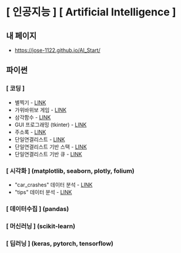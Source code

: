 # [ 인공지능 ] [ Artificial Intelligence ]





## 내 페이지
  * https://jose-1122.github.io/AI_Start/

## 파이썬

### [ 코딩 ]
  * 별찍기 - [LINK](https://jose-1122.github.io/AI_Start/Patterns_of_Stars.html)
  * 가위바위보 게임 - [LINK](https://jose-1122.github.io/AI_Start/RockPaperScissors.html)
  * 삼각함수 - [LINK](https://jose-1122.github.io/AI_Start/Sin_Cos_Tan_Func.html)
  * GUI 프로그래밍 (tkinter) - [LINK](https://jose-1122.github.io/AI_Start/GUI_Programming_tkinter.html)
  * 주소록 - [LINK](https://jose-1122.github.io/AI_Start/Contact.html)
  * 단일연결리스트 - [LINK](https://jose-1122.github.io/AI_Start/)
  * 단일연결리스트 기반 스택 - [LINK](https://jose-1122.github.io/AI_Start/)
  * 단일연결리스트 기반 큐 - [LINK](https://jose-1122.github.io/AI_Start/)
  
### [ 시각화 ] (matplotlib, seaborn, plotly, folium)
  * "car_crashes" 데이터 분석 - [LINK](https://jose-1122.github.io/AI_Start/Data_Vis_01.html)
  * "tips" 데이터 분석 - [LINK](https://jose-1122.github.io/AI_Start/FirstStep_DataVis01.html)

### [ 데이터수집 ] (pandas)

### [ 머신러닝 ] (scikit-learn)
  
### [ 딥러닝 ] (keras, pytorch, tensorflow)
